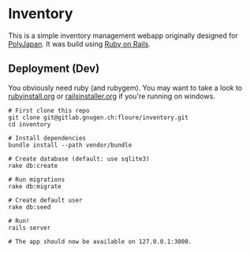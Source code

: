 # Inventory

This is a simple inventory management webapp originally designed for
[PolyJapan](https://polyjapan.epfl.ch/). It was build using
[Ruby on Rails](http://rubyonrails.org/).

## Deployment (Dev)

You obviously need ruby (and rubygem). You may want to take a look
to [rubyinstall.org](http://rubyinstaller.org/) or
[railsinstaller.org](http://rubyinstaller.org/) if you're running on windows.

```
# First clone this repo
git clone git@gitlab.gnugen.ch:floure/inventory.git
cd inventory

# Install dependencies
bundle install --path vendor/bundle

# Create database (default: use sqlite3)
rake db:create

# Run migrations
rake db:migrate

# Create default user
rake db:seed

# Run!
rails server

# The app should now be available on 127.0.0.1:3000.
```
